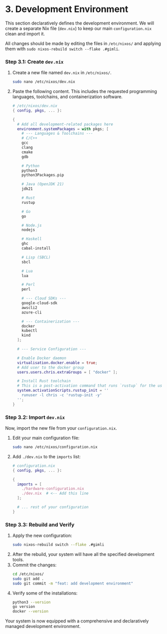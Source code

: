 # 3. Development Environment

This section declaratively defines the development environment. We will create a separate Nix file (`dev.nix`) to keep our main `configuration.nix` clean and import it.

All changes should be made by editing the files in `/etc/nixos/` and applying them with `sudo nixos-rebuild switch --flake .#gimli`.

### Step 3.1: Create `dev.nix`

1.  Create a new file named `dev.nix` in `/etc/nixos/`.
    ```bash
    sudo nano /etc/nixos/dev.nix
    ```
2.  Paste the following content. This includes the requested programming languages, toolchains, and containerization software.

    ```nix
    # /etc/nixos/dev.nix
    { config, pkgs, ... }:

    {
      # Add all development-related packages here
      environment.systemPackages = with pkgs; [
        # --- Languages & Toolchains ---
        # C/C++
        gcc
        clang
        cmake
        gdb

        # Python
        python3
        python3Packages.pip

        # Java (OpenJDK 21)
        jdk21

        # Rust
        rustup

        # Go
        go

        # Node.js
        nodejs

        # Haskell
        ghc
        cabal-install

        # Lisp (SBCL)
        sbcl

        # Lua
        lua

        # Perl
        perl

        # --- Cloud SDKs ---
        google-cloud-sdk
        awscli2
        azure-cli

        # --- Containerization ---
        docker
        kubectl
        kind
      ];

      # --- Service Configuration ---

      # Enable Docker daemon
      virtualisation.docker.enable = true;
      # Add user to the docker group
      users.users.chris.extraGroups = [ "docker" ];

      # Install Rust toolchain
      # This is a post-activation command that runs `rustup` for the user.
      system.activationScripts.rustup_init = ''
        runuser -l chris -c 'rustup-init -y'
      '';
    }
    ```

### Step 3.2: Import `dev.nix`

Now, import the new file from your `configuration.nix`.

1.  Edit your main configuration file:
    ```bash
    sudo nano /etc/nixos/configuration.nix
    ```
2.  Add `./dev.nix` to the `imports` list:
    ```nix
    # configuration.nix
    { config, pkgs, ... }:

    {
      imports = [
        ./hardware-configuration.nix
        ./dev.nix  # <-- Add this line
      ];

      # ... rest of your configuration
    }
    ```

### Step 3.3: Rebuild and Verify

1.  Apply the new configuration:
    ```bash
    sudo nixos-rebuild switch --flake .#gimli
    ```
2.  After the rebuild, your system will have all the specified development tools.
3.  Commit the changes:
    ```bash
    cd /etc/nixos/
    sudo git add .
    sudo git commit -m "feat: add development environment"
    ```
4.  Verify some of the installations:
    ```bash
    python3 --version
    go version
    docker --version
    ```

Your system is now equipped with a comprehensive and declaratively managed development environment.
